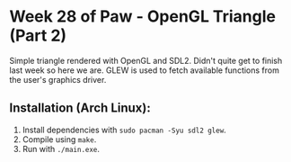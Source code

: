 # Week 28 of Paw - OpenGL Triangle (Part 2)

Simple triangle rendered with OpenGL and SDL2. Didn't quite get to finish last week so here we are. GLEW is used to fetch available functions from the user's graphics driver.

## Installation (Arch Linux):
1. Install dependencies with `sudo pacman -Syu sdl2 glew`.
2. Compile using `make`.
3. Run with `./main.exe`.
